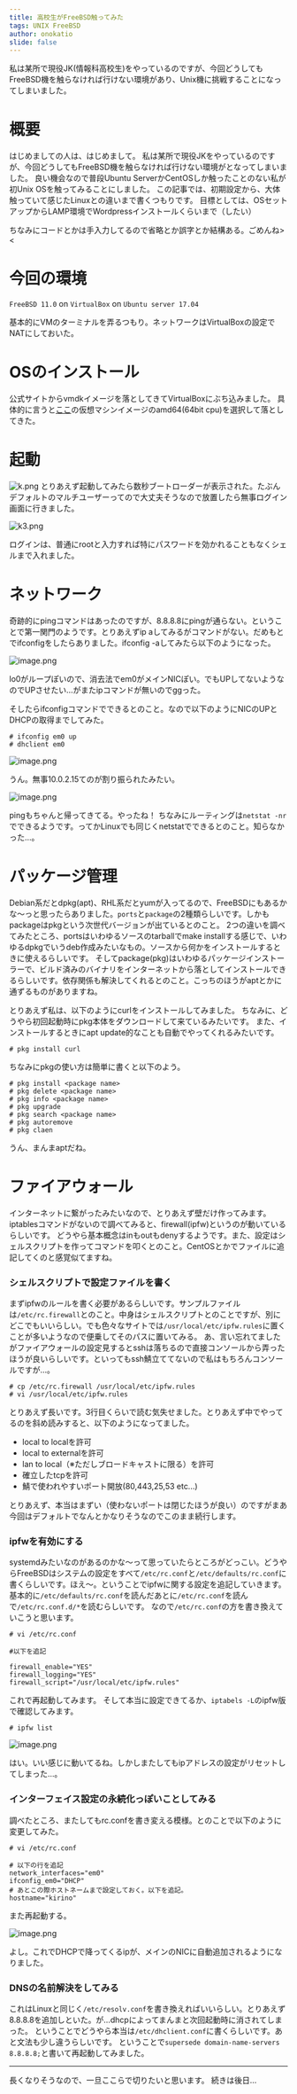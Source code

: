 ```yaml
---
title: 高校生がFreeBSD触ってみた
tags: UNIX FreeBSD
author: onokatio
slide: false
---
```

私は某所で現役JK(情報科高校生)をやっているのですが、今回どうしてもFreeBSD機を触らなければ行けない環境があり、Unix機に挑戦することになってしまいました。

# 概要

はじめましての人は、はじめまして。
私は某所で現役JKをやっているのですが、今回どうしてもFreeBSD機を触らなければ行けない環境がとなってしまいました。
良い機会なので普段Ubuntu ServerかCentOSしか触ったことのない私が初Unix OSを触ってみることにしました。
この記事では、初期設定から、大体触っていて感じたLinuxとの違いまで書くつもりです。
目標としては、OSセットアップからLAMP環境でWordpressインストールくらいまで（したい）

ちなみにコードとかは手入力してるので省略とか誤字とか結構ある。ごめんね><

# 今回の環境

`FreeBSD 11.0` on `VirtualBox` on `Ubuntu server 17.04`

基本的にVMのターミナルを弄るつもり。ネットワークはVirtualBoxの設定でNATにしておいた。

# OSのインストール

公式サイトからvmdkイメージを落としてきてVirtualBoxにぶち込みました。
具体的に言うと[ここ](https://www.freebsd.org/ja/where.html)の仮想マシンイメージのamd64(64bit cpu)を選択して落としてきた。

# 起動

![k.png](https://qiita-image-store.s3.amazonaws.com/0/154157/3b9ff4ee-f2f9-456f-0936-bf909144ac83.png)
とりあえず起動してみたら数秒ブートローダーが表示された。たぶんデフォルトのマルチユーザーってので大丈夫そうなので放置したら無事ログイン画面に行きました。

![k3.png](https://qiita-image-store.s3.amazonaws.com/0/154157/3ccd4988-6236-f1e0-d1a1-2cc5ea767df5.png)

ログインは、普通にrootと入力すれば特にパスワードを効かれることもなくシェルまで入れました。

# ネットワーク

奇跡的にpingコマンドはあったのですが、8.8.8.8にpingが通らない。ということで第一関門のようです。とりあえずip aしてみるがコマンドがない。だめもとでifconfigをしたらありました。ifconfig -aしてみたら以下のようになった。

![image.png](https://qiita-image-store.s3.amazonaws.com/0/154157/440940d2-781c-ce41-06c5-967e38f7c153.png)

lo0がループぽいので、消去法でem0がメインNICぽい。でもUPしてないようなのでUPさせたい…がまたipコマンドが無いのでggった。

そしたらifconfigコマンドでできるとのこと。なので以下のようにNICのUPとDHCPの取得までしてみた。

```shell-session:shell
# ifconfig em0 up
# dhclient em0
```

![image.png](https://qiita-image-store.s3.amazonaws.com/0/154157/38cf2dc5-5bfe-123d-a0b2-5f84b03faceb.png)

うん。無事10.0.2.15てのが割り振られたみたい。

![image.png](https://qiita-image-store.s3.amazonaws.com/0/154157/4ca4abbe-247a-fd9c-e4ec-5a3b32f9198f.png)

pingもちゃんと帰ってきてる。やったね！
ちなみにルーティングは`netstat -nr`でできるようです。ってかLinuxでも同じくnetstatでできるとのこと。知らなかった…。

# パッケージ管理

Debian系だとdpkg(apt)、RHL系だとyumが入ってるので、FreeBSDにもあるかな〜っと思ったらありました。`ports`と`package`の2種類らしいです。しかもpackageはpkgという次世代バージョンが出ているとのこと。
2つの違いを調べてみたところ、portsはいわゆるソースのtarballでmake installする感じで、いわゆるdpkgでいうdeb作成みたいなもの。ソースから何かをインストールするときに使えるらしいです。
そしてpackage(pkg)はいわゆるパッケージインストーラーで、ビルド済みのバイナリをインターネットから落としてインストールできるらしいです。依存関係も解決してくれるとのこと。こっちのほうがaptとかに通ずるものがありますね。

とりあえず私は、以下のようにcurlをインストールしてみました。
ちなみに、どうやら初回起動時にpkg本体をダウンロードして来ているみたいです。
また、インストールするときにapt update的なことも自動でやってくれるみたいです。

```shell-session:shell
# pkg install curl
```

ちなみにpkgの使い方は簡単に書くと以下のよう。

```shell-session:shell
# pkg install <package name>
# pkg delete <package name>
# pkg info <package name>
# pkg upgrade
# pkg search <package name>
# pkg autoremove
# pkg claen
```
うん、まんまaptだね。

# ファイアウォール
インターネットに繋がったみたいなので、とりあえず壁だけ作ってみます。iptablesコマンドがないので調べてみると、firewall(ipfw)というのが動いているらしいです。
どうやら基本概念はinもoutもdenyするようです。また、設定はシェルスクリプトを作ってコマンドを叩くとのこと。CentOSとかでファイルに追記してくのと感覚似てますね。

### シェルスクリプトで設定ファイルを書く

まずipfwのルールを書く必要があるらしいです。サンプルファイルは`/etc/rc.firewall`とのこと。中身はシェルスクリプトとのことですが、別にどこでもいいらしい。でも色々なサイトでは`/usr/local/etc/ipfw.rules`に置くことが多いようなので便乗してそのパスに置いてみる。
あ、言い忘れてましたがファイアウォールの設定見するとsshは落ちるので直接コンソールから弄ったほうが良いらしいです。といってもssh鯖立ててないので私はもちろんコンソールですが…。

```shell-session:shell
# cp /etc/rc.firewall /usr/local/etc/ipfw.rules
# vi /usr/local/etc/ipfw.rules
```

とりあえず長いです。3行目くらいで読む気失せました。とりあえず中でやってるのを斜め読みすると、以下のようになってました。

>
- local to localを許可
- local to externalを許可
- lan to local（※ただしブロードキャストに限る）を許可
- 確立したtcpを許可
- 鯖で使われやすいポート開放(80,443,25,53 etc...)

とりあえず、本当はまずい（使わないポートは閉じたほうが良い）のですがまあ今回はデフォルトでなんとかなりそうなのでこのまま続行します。

### ipfwを有効にする

systemdみたいなのがあるのかな〜って思っていたらところがどっこい。どうやらFreeBSDはシステムの設定をすべて`/etc/rc.conf`と`/etc/defaults/rc.conf`に書くらしいです。ほえ〜。ということでipfwに関する設定を追記していきます。
基本的に`/etc/defaults/rc.conf`を読んだあとに`/etc/rc.conf`を読んで`/etc/rc.conf.d/*`を読むらしいです。
なので`/etc/rc.conf`の方を書き換えていこうと思います。

```shell-session:shell
# vi /etc/rc.conf

#以下を追記

firewall_enable="YES"
firewall_logging="YES"
firewall_script="/usr/local/etc/ipfw.rules"
```

これで再起動してみます。
そして本当に設定できてるか、`iptabels -L`のipfw版で確認してみます。

```shell-session:shell
# ipfw list
```

![image.png](https://qiita-image-store.s3.amazonaws.com/0/154157/3023a92a-12e1-53ea-b764-20d410e60651.png)

はい。いい感じに動いてるね。しかしまたしてもipアドレスの設定がリセットしてしまった…。

### インターフェイス設定の永続化っぽいことしてみる

調べたところ、またしてもrc.confを書き変える模様。とのことで以下のように変更してみた。

```shell-session:shell
# vi /etc/rc.conf

# 以下の行を追記
network_interfaces="em0"
ifconfig_em0="DHCP"
# あとこの際ホストネームまで設定しておく。以下を追記。
hostname="kirino"
```

また再起動する。

![image.png](https://qiita-image-store.s3.amazonaws.com/0/154157/3eee3cff-361c-5883-2902-e211b7a67817.png)

よし。これでDHCPで降ってくるipが、メインのNICに自動追加されるようになりました。

### DNSの名前解決をしてみる

これはLinuxと同じく`/etc/resolv.conf`を書き換えればいいらしい。とりあえず8.8.8.8を追加しといた。が…dhcpによってまんまと次回起動時に消されてしまった。
ということでどうやら本当は`/etc/dhclient.conf`に書くらしいです。あと文法も少し違うらしいです。
ということで`supersede domain-name-servers 8.8.8.8;`と書いて再起動してみました。

----

長くなりそうなので、一旦ここらで切りたいと思います。
続きは後日…

